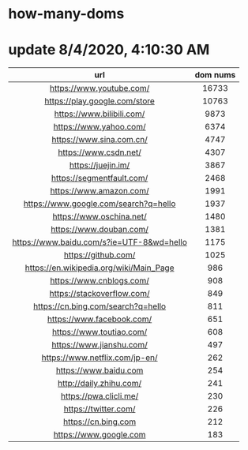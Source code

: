 # how-many-doms

# update 8/4/2020, 4:10:30 AM

url | dom nums
:-: | :-:
https://www.youtube.com/ | 16733
https://play.google.com/store | 10763
https://www.bilibili.com/ | 9873
https://www.yahoo.com/ | 6374
https://www.sina.com.cn/ | 4747
https://www.csdn.net/ | 4307
https://juejin.im/ | 3867
https://segmentfault.com/ | 2468
https://www.amazon.com/ | 1991
https://www.google.com/search?q=hello | 1937
https://www.oschina.net/ | 1480
https://www.douban.com/ | 1381
https://www.baidu.com/s?ie=UTF-8&wd=hello | 1175
https://github.com/ | 1025
https://en.wikipedia.org/wiki/Main_Page | 986
https://www.cnblogs.com/ | 908
https://stackoverflow.com/ | 849
https://cn.bing.com/search?q=hello | 811
https://www.facebook.com/ | 651
https://www.toutiao.com/ | 608
https://www.jianshu.com/ | 497
https://www.netflix.com/jp-en/ | 262
https://www.baidu.com | 254
http://daily.zhihu.com/ | 241
https://pwa.clicli.me/ | 230
https://twitter.com/ | 226
https://cn.bing.com | 212
https://www.google.com | 183
